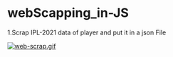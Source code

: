 # webScapping_in-JS
1.Scrap IPL-2021 data of player and put it in a json File


[![web-scrap.gif](https://s9.gifyu.com/images/web-scrap.gif)](https://gifyu.com/image/Gawz)

